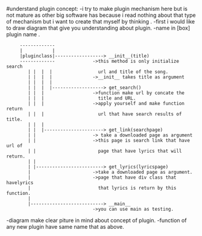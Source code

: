 #understand plugin concept:
-i try to make plugin mechanism here but is not mature as other big software   has because i read nothing about that type of mechanism but i want to create that myself by thinking .
-first i would like to draw diagram that give you understanding about plugin.
-name in [box] plugin name .

```
     -------------
     |           |
     |pluginclass|------------------> __init__(title)
     -------------              ->this method is only initialize search
        | |  |  |                 url and title of the song.
        | |  |  |               ->__init__ takes title as argument
        | |  |  |
        | |  |  |-------------------> get_search()
        | |  |                  ->function make url by concate the
        | |  |                    title and URL.
        | |  |                  ->apply yourself and make function return
        | |  |                    url that have search results of title.
        | |  |
        | |  |----------------------> get_link(searchpage)
        | |                     -> take a downloaded page as argument
        | |                     ->this page is search link that have url of
        | |                       page that have lyrics that will return.
        | |
        | |-------------------------> get_lyrics(lyricspage)
        |                       ->take a downloaded page as argument.
        |                       ->page that have div class that havelyrics
        |                         that lyrics is return by this function.
        |
        |---------------------------> __main__
                                ->you can use main as testing.

```

-diagram make clear piture in mind about concept of plugin.
-function of any new plugin have same name that as above.
